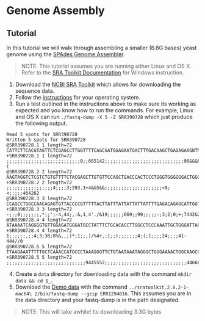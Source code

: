 # Genome Assembly

## Tutorial
In this tutorial we will walk through assembling a smaller (6.8G bases) yeast genome using the [SPAdes Genome Assembler](http://bioinf.spbau.ru/spades).
> NOTE: This tutorial assumes you are running either Linux and OS X. Refer to the [SRA Toolkit Documentation](https://trace.ncbi.nlm.nih.gov/Traces/sra/sra.cgi?view=toolkit_doc) for Windows instruction.

1. Download the [NCBI SRA Toolkit](https://trace.ncbi.nlm.nih.gov/Traces/sra/sra.cgi?view=software) which allows for downloading the sequence data.
2. Follow the [instructions](https://trace.ncbi.nlm.nih.gov/Traces/sra/sra.cgi?view=toolkit_doc&f=std) for your operating system.
3. Run a test outlined in the instrucitons above to make sure its working as expected and you know how to run the commands. For example, Linux and OS X can run `./fastq-dump -X 5 -Z SRR390728` which just produce the following output.
  ```
  Read 5 spots for SRR390728
Written 5 spots for SRR390728
@SRR390728.1 1 length=72
CATTCTTCACGTAGTTCTCGAGCCTTGGTTTTCAGCGATGGAGAATGACTTTGACAAGCTGAGAGAAGNTNC
+SRR390728.1 1 length=72
;;;;;;;;;;;;;;;;;;;;;;;;;;;9;;665142;;;;;;;;;;;;;;;;;;;;;;;;;;;;;96&&&&(
@SRR390728.2 2 length=72
AAGTAGGTCTCGTCTGTGTTTTCTACGAGCTTGTGTTCCAGCTGACCCACTCCCTGGGTGGGGGGACTGGGT
+SRR390728.2 2 length=72
;;;;;;;;;;;;;;;;;4;;;;3;393.1+4&&5&&;;;;;;;;;;;;;;;;;;;;;<9;<;;;;;464262
@SRR390728.3 3 length=72
CCAGCCTGGCCAACAGAGTGTTACCCCGTTTTTACTTATTTATTATTATTATTTTGAGACAGAGCATTGGTC
+SRR390728.3 3 length=72
-;;;8;;;;;;;,*;;';-4,44;,:&,1,4'./&19;;;;;;669;;99;;;;;-;3;2;0;+;7442&2/
@SRR390728.4 4 length=72
ATAAAATCAGGGGTGTTGGAGATGGGATGCCTATTTCTGCACACCTTGGCCTCCCAAATTGCTGGGATTACA
+SRR390728.4 4 length=72
1;;;;;;,;;4;3;38;8%&,,;)*;1;;,)/%4+,;1;;);;;;;;;4;(;1;;;;24;;;;41-444//0
@SRR390728.5 5 length=72
TTAAGAAATTTTTGCTCAAACCATGCCCTAAAGGGTTCTGTAATAAATAGGGCTGGGAAAACTGGCAAGCCA
+SRR390728.5 5 length=72
;;;;;;;;;;;;;;;;;;;;;;;;;;;;;9445552;;;;;;;;;;;;;;;;;;;;;;;;;;;;;;446662
  ```
4. Create a `data` directory for downloading data with the command `mkdir data && cd $_`.
5. Download the [Demo data](https://www.ncbi.nlm.nih.gov/sra/ERX1365588[accn]) with the command `../sratoolkit.2.8.2-1-mac64\ 2/bin/fastq-dump --gzip ERR1294016`. This assumes you are in the data directory and your fastq-dump is in the path designated.
> NOTE: This will take awhile! Its downloading 3.3G bytes
